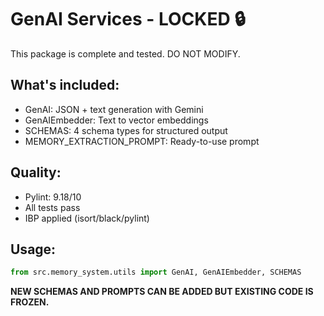 # GenAI Services - LOCKED 🔒

This package is complete and tested. DO NOT MODIFY.

## What's included:
- GenAI: JSON + text generation with Gemini
- GenAIEmbedder: Text to vector embeddings
- SCHEMAS: 4 schema types for structured output
- MEMORY_EXTRACTION_PROMPT: Ready-to-use prompt

## Quality:
- Pylint: 9.18/10
- All tests pass
- IBP applied (isort/black/pylint)

## Usage:
```python
from src.memory_system.utils import GenAI, GenAIEmbedder, SCHEMAS
```

**NEW SCHEMAS AND PROMPTS CAN BE ADDED BUT EXISTING CODE IS FROZEN.**
